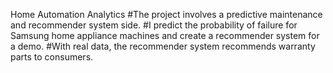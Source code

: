 Home Automation Analytics
#The project involves a predictive maintenance and recommender system side. 
#I predict the probability of failure for Samsung home appliance machines and create a recommender system for a demo.
#With real data, the recommender system recommends warranty parts to consumers. 